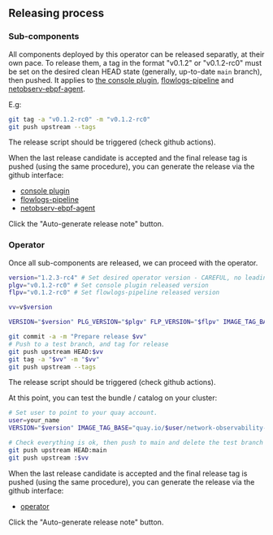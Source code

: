 ## Releasing process

### Sub-components

All components deployed by this operator can be released separatly, at their own pace.
To release them, a tag in the format "v0.1.2" or "v0.1.2-rc0" must be set on the desired clean HEAD state (generally, up-to-date `main` branch), then pushed. It applies to [the console plugin](https://github.com/netobserv/network-observability-console-plugin/), [flowlogs-pipeline](https://github.com/netobserv/flowlogs-pipeline) and [netobserv-ebpf-agent](https://github.com/netobserv/netobserv-ebpf-agent).

E.g:

```bash
git tag -a "v0.1.2-rc0" -m "v0.1.2-rc0"
git push upstream --tags
```

The release script should be triggered (check github actions).

When the last release candidate is accepted and the final release tag is pushed (using the same procedure), you can generate the release via the github interface:
- [console plugin](https://github.com/netobserv/network-observability-console-plugin/releases/new)
- [flowlogs-pipeline](https://github.com/netobserv/flowlogs-pipeline/releases/new)
- [netobserv-ebpf-agent](https://github.com/netobserv/netobserv-ebpf-agent/releases/new)

Click the "Auto-generate release note" button.

### Operator

Once all sub-components are released, we can proceed with the operator.

```bash
version="1.2.3-rc4" # Set desired operator version - CAREFUL, no leading "v" here
plgv="v0.1.2-rc0" # Set console plugin released version
flpv="v0.1.2-rc0" # Set flowlogs-pipeline released version

vv=v$version

VERSION="$version" PLG_VERSION="$plgv" FLP_VERSION="$flpv" IMAGE_TAG_BASE="quay.io/netobserv/network-observability-operator" make bundle

git commit -a -m "Prepare release $vv"
# Push to a test branch, and tag for release
git push upstream HEAD:$vv
git tag -a "$vv" -m "$vv"
git push upstream --tags
```

The release script should be triggered (check github actions).

At this point, you can test the bundle / catalog on your cluster:

```bash
# Set user to point to your quay account.
user=your_name
VERSION="$version" IMAGE_TAG_BASE="quay.io/$user/network-observability-operator" make bundle-build bundle-push catalog-build catalog-push catalog-deploy

# Check everything is ok, then push to main and delete the test branch
git push upstream HEAD:main
git push upstream :$vv
```


When the last release candidate is accepted and the final release tag is pushed (using the same procedure), you can generate the release via the github interface:
- [operator](https://github.com/netobserv/network-observability-operator/releases/new)

Click the "Auto-generate release note" button.
